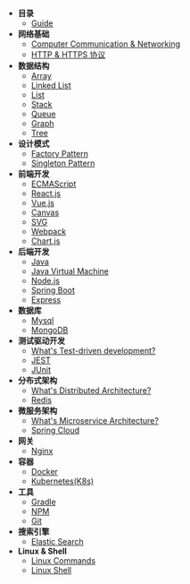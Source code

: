 * **目录**
    * [Guide](/roadmap/)
* **网络基础**
    * [Computer Communication & Networking](/roadmap/foundation/networking)
    * [HTTP & HTTPS 协议](/roadmap/foundation/http)
* **数据结构**
    * [Array](/roadmap/data_structure/array)
    * [Linked List](/roadmap/data_structure/LinkedList)
    * [List](/roadmap/data_structure/list)
    * [Stack](/roadmap/data_structure/stack)
    * [Queue](/roadmap/data_structure/queue)
    * [Graph](/roadmap/data_structure/graph)
    * [Tree](/roadmap/data_structure/tree)
* **设计模式**
    * [Factory Pattern](/roadmap/design_pattern/factory)
    * [Singleton Pattern](/roadmap/design_pattern/singleton)
* **前端开发**
    * [ECMAScript](/roadmap/frontend/ecmascript)
    * [React.js](/roadmap/frontend/react)
    * [Vue.js](/roadmap/frontend/vue)
    * [Canvas](/roadmap/frontend/canvas)
    * [SVG](/roadmap/frontend/svg)
    * [Webpack](/roadmap/frontend/webpack)
    * [Chart.js](/roadmap/frontend/chart.js)
* **后端开发**
    * [Java](/roadmap/backend/java)
    * [Java Virtual Machine](/roadmap/backend/jvm)
    * [Node.js](/roadmap/backend/node.js)
    * [Spring Boot](/roadmap/backend/springboot)
    * [Express](/roadmap/backend/express)
* **数据库**
    * [Mysql](/roadmap/database/mysql)
    * [MongoDB](/roadmap/database/mongodb)
* **测试驱动开发**
    * [What's Test-driven development?](/roadmap/test_driven/)
    * [JEST](/roadmap/test_driven/jest)
    * [JUnit](/roadmap/test_driven/junit)
* **分布式架构**
    * [What's Distributed Architecture?](/roadmap/distributed/)
    * [Redis](/roadmap/distributed/redis)
* **微服务架构**
    * [What's Microservice Architecture?](/roadmap/microservice/)
    * [Spring Cloud](/roadmap/microservice/springcloud)
* **网关**
    * [Nginx](/roadmap/gateway/nginx)
* **容器**
    * [Docker](/roadmap/container/docker)
    * [Kubernetes(K8s)](/roadmap/container/kubernetes)
* **工具**
    * [Gradle](/roadmap/tools/gradle)
    * [NPM](/roadmap/tools/npm)
    * [Git](/roadmap/tools/git)
* **搜索引擎**
    * [Elastic Search](/roadmap/search_engin/elasticsearch)
* **Linux & Shell**
    * [Linux Commands](/roadmap/linux/commands)
    * [Linux Shell](/roadmap/linux/shell)
